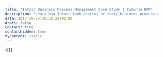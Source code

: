 ```yaml
---
title: "Intuit Business Process Management Case Study | Camunda BPM"
description: "Learn how Intuit took control of their business process automation and improved efficiency in their organization with Camunda. Camunda is the leader for workflow automation based on Java and BPMN 2.0."
date: 2017-10-25T10:39:22+02:00
draft: false
contact: true
contacthidden: true
mycontent: static
---
```

{{<case-study-single
company="Intuit"
companydescription="<p>Intuit’s mission is to Power Prosperity Around the World. Its global products and platforms, including TurboTax, QuickBooks, Mint and Turbo, are designed to empower consumers, self-employed, and small businesses to improve their financial lives, finding them more money with the least amount of work, while giving them complete confidence in their actions and decisions. Intuit's innovative ecosystem of financial management solutions serves partners and 46 million customers worldwide, unleashing the power of many for the prosperity of one. For the latest news and in-depth information about Intuit and its brands, visit Intuit.com and follow us on Facebook.</p>"
customerquote=""
teaser=""
usecase=""
videolink=""
logo="//images.ctfassets.net/vpidbgnakfvf/23LBl54UwIUcEEqqU64KwG/d1ac0a2c30c620af71f68c88d963a77d/logo-intuit-preferred.svg"
pdf=""
thumbnail="">}}
